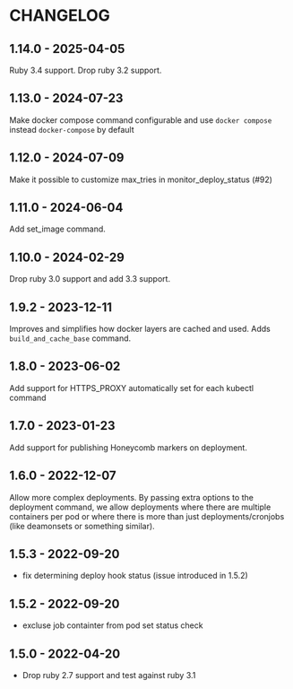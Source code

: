 # CHANGELOG

## 1.14.0 - 2025-04-05

Ruby 3.4 support. Drop ruby 3.2 support.

## 1.13.0 - 2024-07-23

Make docker compose command configurable and use `docker compose` instead `docker-compose` by default

## 1.12.0 - 2024-07-09

Make it possible to customize max_tries in monitor_deploy_status (#92)

## 1.11.0 - 2024-06-04

Add set_image command.

## 1.10.0 - 2024-02-29

Drop ruby 3.0 support and add 3.3 support.

## 1.9.2 - 2023-12-11

Improves and simplifies how docker layers are cached and used. Adds `build_and_cache_base` command.

## 1.8.0 - 2023-06-02

Add support for HTTPS_PROXY automatically set for each kubectl command

## 1.7.0 - 2023-01-23

Add support for publishing Honeycomb markers on deployment.

## 1.6.0 - 2022-12-07

Allow more complex deployments. By passing extra options to the deployment command, we allow deployments where there are multiple containers per pod or where there is more than just deployments/cronjobs (like deamonsets or something similar).

## 1.5.3 - 2022-09-20

- fix determining deploy hook status (issue introduced in 1.5.2)

## 1.5.2 - 2022-09-20

- excluse job containter from pod set status check

## 1.5.0 - 2022-04-20

- Drop ruby 2.7 support and test against ruby 3.1
